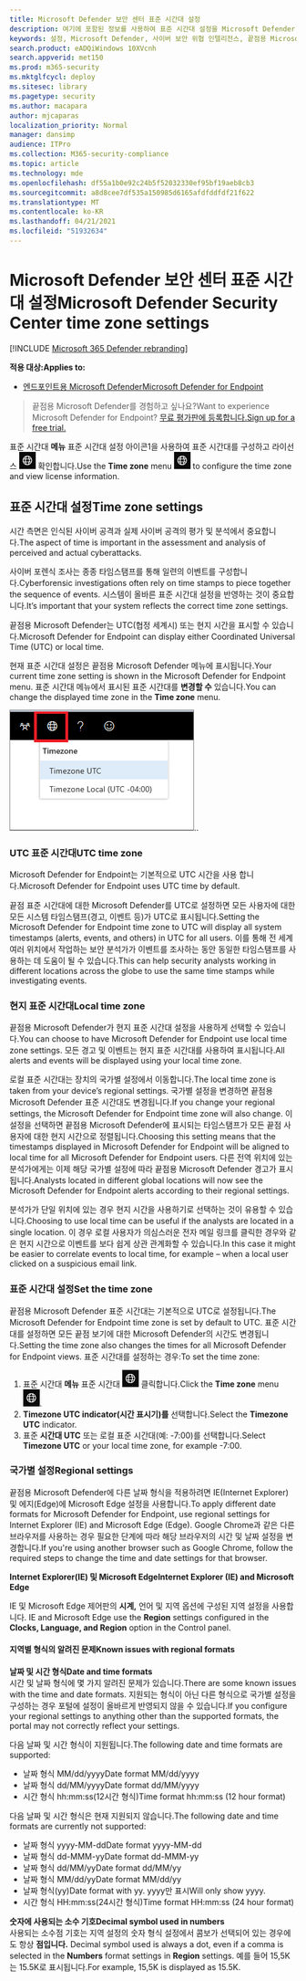 ```yaml
---
title: Microsoft Defender 보안 센터 표준 시간대 설정
description: 여기에 포함된 정보를 사용하여 표준 시간대 설정을 Microsoft Defender 보안 센터 라이선스 정보를 볼 수 있습니다.
keywords: 설정, Microsoft Defender, 사이버 보안 위협 인텔리전스, 끝점용 Microsoft Defender, 표준 시간대, utc, 현지 시간, 라이선스
search.product: eADQiWindows 10XVcnh
search.appverid: met150
ms.prod: m365-security
ms.mktglfcycl: deploy
ms.sitesec: library
ms.pagetype: security
ms.author: macapara
author: mjcaparas
localization_priority: Normal
manager: dansimp
audience: ITPro
ms.collection: M365-security-compliance
ms.topic: article
ms.technology: mde
ms.openlocfilehash: df55a1b0e92c24b5f52032330ef95bf19aeb8cb3
ms.sourcegitcommit: a8d8cee7df535a150985d6165afdfddfdf21f622
ms.translationtype: MT
ms.contentlocale: ko-KR
ms.lasthandoff: 04/21/2021
ms.locfileid: "51932634"
---
```

# <a name="microsoft-defender-security-center-time-zone-settings"></a><span data-ttu-id="1c26d-104">Microsoft Defender 보안 센터 표준 시간대 설정</span><span class="sxs-lookup"><span data-stu-id="1c26d-104">Microsoft Defender Security Center time zone settings</span></span>

[!INCLUDE [Microsoft 365 Defender rebranding](../../includes/microsoft-defender.md)]

<span data-ttu-id="1c26d-105">**적용 대상:**</span><span class="sxs-lookup"><span data-stu-id="1c26d-105">**Applies to:**</span></span>
- [<span data-ttu-id="1c26d-106">엔드포인트용 Microsoft Defender</span><span class="sxs-lookup"><span data-stu-id="1c26d-106">Microsoft Defender for Endpoint</span></span>](https://go.microsoft.com/fwlink/p/?linkid=2154037)


><span data-ttu-id="1c26d-107">끝점용 Microsoft Defender를 경험하고 싶나요?</span><span class="sxs-lookup"><span data-stu-id="1c26d-107">Want to experience Microsoft Defender for Endpoint?</span></span> [<span data-ttu-id="1c26d-108">무료 평가판에 등록합니다.</span><span class="sxs-lookup"><span data-stu-id="1c26d-108">Sign up for a free trial.</span></span>](https://www.microsoft.com/microsoft-365/windows/microsoft-defender-atp?ocid=docs-wdatp-settings-abovefoldlink)

<span data-ttu-id="1c26d-109">표준 시간대 **메뉴** 표준 시간대 설정 아이콘1을 사용하여 표준 시간대를 구성하고 라이선스 ![ 정보를 ](images/atp-time-zone.png) 확인합니다.</span><span class="sxs-lookup"><span data-stu-id="1c26d-109">Use the **Time zone** menu ![Time zone settings icon1](images/atp-time-zone.png) to configure the time zone and view license information.</span></span>

## <a name="time-zone-settings"></a><span data-ttu-id="1c26d-110">표준 시간대 설정</span><span class="sxs-lookup"><span data-stu-id="1c26d-110">Time zone settings</span></span>
<span data-ttu-id="1c26d-111">시간 측면은 인식된 사이버 공격과 실제 사이버 공격의 평가 및 분석에서 중요합니다.</span><span class="sxs-lookup"><span data-stu-id="1c26d-111">The aspect of time is important in the assessment and analysis of perceived and actual cyberattacks.</span></span>

<span data-ttu-id="1c26d-112">사이버 포렌식 조사는 종종 타임스탬프를 통해 일련의 이벤트를 구성합니다.</span><span class="sxs-lookup"><span data-stu-id="1c26d-112">Cyberforensic investigations often rely on time stamps to piece together the sequence of events.</span></span> <span data-ttu-id="1c26d-113">시스템이 올바른 표준 시간대 설정을 반영하는 것이 중요합니다.</span><span class="sxs-lookup"><span data-stu-id="1c26d-113">It’s important that your system reflects the correct time zone settings.</span></span>

<span data-ttu-id="1c26d-114">끝점용 Microsoft Defender는 UTC(협정 세계시) 또는 현지 시간을 표시할 수 있습니다.</span><span class="sxs-lookup"><span data-stu-id="1c26d-114">Microsoft Defender for Endpoint can display either Coordinated Universal Time (UTC) or local time.</span></span>

<span data-ttu-id="1c26d-115">현재 표준 시간대 설정은 끝점용 Microsoft Defender 메뉴에 표시됩니다.</span><span class="sxs-lookup"><span data-stu-id="1c26d-115">Your current time zone setting is shown in the Microsoft Defender for Endpoint menu.</span></span> <span data-ttu-id="1c26d-116">표준 시간대 메뉴에서 표시된 표준 시간대를 **변경할 수** 있습니다.</span><span class="sxs-lookup"><span data-stu-id="1c26d-116">You can change the displayed time zone in the **Time zone** menu.</span></span>

![표준 시간대 설정 아이콘2](images/atp-time-zone-menu.png)<span data-ttu-id="1c26d-118">.</span><span class="sxs-lookup"><span data-stu-id="1c26d-118">.</span></span>

### <a name="utc-time-zone"></a><span data-ttu-id="1c26d-119">UTC 표준 시간대</span><span class="sxs-lookup"><span data-stu-id="1c26d-119">UTC time zone</span></span>
<span data-ttu-id="1c26d-120">Microsoft Defender for Endpoint는 기본적으로 UTC 시간을 사용 합니다.</span><span class="sxs-lookup"><span data-stu-id="1c26d-120">Microsoft Defender for Endpoint uses UTC time by default.</span></span>

<span data-ttu-id="1c26d-121">끝점 표준 시간대에 대한 Microsoft Defender를 UTC로 설정하면 모든 사용자에 대한 모든 시스템 타임스탬프(경고, 이벤트 등)가 UTC로 표시됩니다.</span><span class="sxs-lookup"><span data-stu-id="1c26d-121">Setting the Microsoft Defender for Endpoint time zone to UTC will display all system timestamps (alerts, events, and others) in UTC for all users.</span></span> <span data-ttu-id="1c26d-122">이를 통해 전 세계 여러 위치에서 작업하는 보안 분석가가 이벤트를 조사하는 동안 동일한 타임스탬프를 사용하는 데 도움이 될 수 있습니다.</span><span class="sxs-lookup"><span data-stu-id="1c26d-122">This can help security analysts working in different locations across the globe to use the same time stamps while investigating events.</span></span>

### <a name="local-time-zone"></a><span data-ttu-id="1c26d-123">현지 표준 시간대</span><span class="sxs-lookup"><span data-stu-id="1c26d-123">Local time zone</span></span>
<span data-ttu-id="1c26d-124">끝점용 Microsoft Defender가 현지 표준 시간대 설정을 사용하게 선택할 수 있습니다.</span><span class="sxs-lookup"><span data-stu-id="1c26d-124">You can choose to have Microsoft Defender for Endpoint use local time zone settings.</span></span> <span data-ttu-id="1c26d-125">모든 경고 및 이벤트는 현지 표준 시간대를 사용하여 표시됩니다.</span><span class="sxs-lookup"><span data-stu-id="1c26d-125">All alerts and events will be displayed using your local time zone.</span></span>

<span data-ttu-id="1c26d-126">로컬 표준 시간대는 장치의 국가별 설정에서 이동합니다.</span><span class="sxs-lookup"><span data-stu-id="1c26d-126">The local time zone is taken from your device’s regional settings.</span></span> <span data-ttu-id="1c26d-127">국가별 설정을 변경하면 끝점용 Microsoft Defender 표준 시간대도 변경됩니다.</span><span class="sxs-lookup"><span data-stu-id="1c26d-127">If you change your regional settings, the Microsoft Defender for Endpoint time zone will also change.</span></span> <span data-ttu-id="1c26d-128">이 설정을 선택하면 끝점용 Microsoft Defender에 표시되는 타임스탬프가 모든 끝점 사용자에 대한 현지 시간으로 정렬됩니다.</span><span class="sxs-lookup"><span data-stu-id="1c26d-128">Choosing this setting means that the timestamps displayed in Microsoft Defender for Endpoint will be aligned to local time for all Microsoft Defender for Endpoint users.</span></span> <span data-ttu-id="1c26d-129">다른 전역 위치에 있는 분석가에게는 이제 해당 국가별 설정에 따라 끝점용 Microsoft Defender 경고가 표시됩니다.</span><span class="sxs-lookup"><span data-stu-id="1c26d-129">Analysts located in different global locations will now see the Microsoft Defender for Endpoint alerts according to their regional settings.</span></span>

<span data-ttu-id="1c26d-130">분석가가 단일 위치에 있는 경우 현지 시간을 사용하기로 선택하는 것이 유용할 수 있습니다.</span><span class="sxs-lookup"><span data-stu-id="1c26d-130">Choosing to use local time can be useful if the analysts are located in a single location.</span></span> <span data-ttu-id="1c26d-131">이 경우 로컬 사용자가 의심스러운 전자 메일 링크를 클릭한 경우와 같은 현지 시간으로 이벤트를 보다 쉽게 상관 관계화할 수 있습니다.</span><span class="sxs-lookup"><span data-stu-id="1c26d-131">In this case it might be easier to correlate events to local time, for example – when a local user clicked on a suspicious email link.</span></span>

### <a name="set-the-time-zone"></a><span data-ttu-id="1c26d-132">표준 시간대 설정</span><span class="sxs-lookup"><span data-stu-id="1c26d-132">Set the time zone</span></span>
<span data-ttu-id="1c26d-133">끝점용 Microsoft Defender 표준 시간대는 기본적으로 UTC로 설정됩니다.</span><span class="sxs-lookup"><span data-stu-id="1c26d-133">The Microsoft Defender for Endpoint time zone is set by default to UTC.</span></span>
<span data-ttu-id="1c26d-134">표준 시간대를 설정하면 모든 끝점 보기에 대한 Microsoft Defender의 시간도 변경됩니다.</span><span class="sxs-lookup"><span data-stu-id="1c26d-134">Setting the time zone also changes the times for all Microsoft Defender for Endpoint views.</span></span>
<span data-ttu-id="1c26d-135">표준 시간대를 설정하는 경우:</span><span class="sxs-lookup"><span data-stu-id="1c26d-135">To set the time zone:</span></span>

1. <span data-ttu-id="1c26d-136">표준 시간대 **메뉴** 표준 시간대 ![ 설정 아이콘3을 ](images/atp-time-zone.png) 클릭합니다.</span><span class="sxs-lookup"><span data-stu-id="1c26d-136">Click the **Time zone** menu ![Time zone settings icon3](images/atp-time-zone.png).</span></span>
2. <span data-ttu-id="1c26d-137">**Timezone UTC indicator(시간 표시기)를** 선택합니다.</span><span class="sxs-lookup"><span data-stu-id="1c26d-137">Select the **Timezone UTC** indicator.</span></span>
3. <span data-ttu-id="1c26d-138">표준 **시간대 UTC** 또는 로컬 표준 시간대(예: -7:00)를 선택합니다.</span><span class="sxs-lookup"><span data-stu-id="1c26d-138">Select **Timezone UTC** or your local time zone, for example -7:00.</span></span>

### <a name="regional-settings"></a><span data-ttu-id="1c26d-139">국가별 설정</span><span class="sxs-lookup"><span data-stu-id="1c26d-139">Regional settings</span></span>
<span data-ttu-id="1c26d-140">끝점용 Microsoft Defender에 다른 날짜 형식을 적용하려면 IE(Internet Explorer) 및 에지(Edge)에 Microsoft Edge 설정을 사용합니다.</span><span class="sxs-lookup"><span data-stu-id="1c26d-140">To apply different date formats for Microsoft Defender for Endpoint, use regional settings for Internet Explorer (IE) and Microsoft Edge (Edge).</span></span> <span data-ttu-id="1c26d-141">Google Chrome과 같은 다른 브라우저를 사용하는 경우 필요한 단계에 따라 해당 브라우저의 시간 및 날짜 설정을 변경합니다.</span><span class="sxs-lookup"><span data-stu-id="1c26d-141">If you're using another browser such as Google Chrome, follow the required steps to change the time and date settings for that browser.</span></span> 


<span data-ttu-id="1c26d-142">**Internet Explorer(IE) 및 Microsoft Edge**</span><span class="sxs-lookup"><span data-stu-id="1c26d-142">**Internet Explorer (IE) and Microsoft Edge**</span></span>

<span data-ttu-id="1c26d-143">IE 및 Microsoft Edge 제어판의 **시계,** 언어 및 지역 옵션에 구성된 지역 설정을 사용합니다. </span><span class="sxs-lookup"><span data-stu-id="1c26d-143">IE and Microsoft Edge use the **Region** settings configured in the **Clocks, Language, and Region** option in the Control panel.</span></span> 


#### <a name="known-issues-with-regional-formats"></a><span data-ttu-id="1c26d-144">지역별 형식의 알려진 문제</span><span class="sxs-lookup"><span data-stu-id="1c26d-144">Known issues with regional formats</span></span>

<span data-ttu-id="1c26d-145">**날짜 및 시간 형식**</span><span class="sxs-lookup"><span data-stu-id="1c26d-145">**Date and time formats**</span></span><br>
<span data-ttu-id="1c26d-146">시간 및 날짜 형식에 몇 가지 알려진 문제가 있습니다.</span><span class="sxs-lookup"><span data-stu-id="1c26d-146">There are some known issues with the time and date formats.</span></span> <span data-ttu-id="1c26d-147">지원되는 형식이 아닌 다른 형식으로 국가별 설정을 구성하는 경우 포털에 설정이 올바르게 반영되지 않을 수 있습니다.</span><span class="sxs-lookup"><span data-stu-id="1c26d-147">If you configure your regional settings to anything other than the supported formats, the portal may not correctly reflect your settings.</span></span>

<span data-ttu-id="1c26d-148">다음 날짜 및 시간 형식이 지원됩니다.</span><span class="sxs-lookup"><span data-stu-id="1c26d-148">The following date and time formats are supported:</span></span>
- <span data-ttu-id="1c26d-149">날짜 형식 MM/dd/yyyy</span><span class="sxs-lookup"><span data-stu-id="1c26d-149">Date format MM/dd/yyyy</span></span>
- <span data-ttu-id="1c26d-150">날짜 형식 dd/MM/yyyy</span><span class="sxs-lookup"><span data-stu-id="1c26d-150">Date format dd/MM/yyyy</span></span>
- <span data-ttu-id="1c26d-151">시간 형식 hh:mm:ss(12시간 형식)</span><span class="sxs-lookup"><span data-stu-id="1c26d-151">Time format hh:mm:ss (12 hour format)</span></span>

<span data-ttu-id="1c26d-152">다음 날짜 및 시간 형식은 현재 지원되지 않습니다.</span><span class="sxs-lookup"><span data-stu-id="1c26d-152">The following date and time formats are currently not supported:</span></span>
- <span data-ttu-id="1c26d-153">날짜 형식 yyyy-MM-dd</span><span class="sxs-lookup"><span data-stu-id="1c26d-153">Date format yyyy-MM-dd</span></span>
- <span data-ttu-id="1c26d-154">날짜 형식 dd-MMM-yy</span><span class="sxs-lookup"><span data-stu-id="1c26d-154">Date format dd-MMM-yy</span></span>
- <span data-ttu-id="1c26d-155">날짜 형식 dd/MM/yy</span><span class="sxs-lookup"><span data-stu-id="1c26d-155">Date format dd/MM/yy</span></span>
- <span data-ttu-id="1c26d-156">날짜 형식 MM/dd/yy</span><span class="sxs-lookup"><span data-stu-id="1c26d-156">Date format MM/dd/yy</span></span>
- <span data-ttu-id="1c26d-157">날짜 형식(yy)</span><span class="sxs-lookup"><span data-stu-id="1c26d-157">Date format with yy.</span></span> <span data-ttu-id="1c26d-158">yyyy만 표시</span><span class="sxs-lookup"><span data-stu-id="1c26d-158">Will only show yyyy.</span></span>
- <span data-ttu-id="1c26d-159">시간 형식 HH:mm:ss(24시간 형식)</span><span class="sxs-lookup"><span data-stu-id="1c26d-159">Time format HH:mm:ss (24 hour format)</span></span>

<span data-ttu-id="1c26d-160">**숫자에 사용되는 소수 기호**</span><span class="sxs-lookup"><span data-stu-id="1c26d-160">**Decimal symbol used in numbers**</span></span><br>
<span data-ttu-id="1c26d-161">사용되는 소수점 기호는 지역 설정의 숫자 형식 설정에서 콤보가 선택되어 있는 경우에도 항상 **점입니다.** </span><span class="sxs-lookup"><span data-stu-id="1c26d-161">Decimal symbol used is always a dot, even if a comma is selected in  the **Numbers** format settings in **Region** settings.</span></span> <span data-ttu-id="1c26d-162">예를 들어 15,5K는 15.5K로 표시됩니다.</span><span class="sxs-lookup"><span data-stu-id="1c26d-162">For example, 15,5K is displayed as 15.5K.</span></span>


